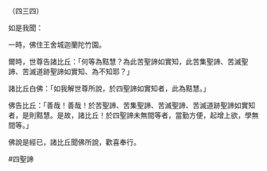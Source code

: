 （四三四）

如是我聞：

一時，佛住王舍城迦蘭陀竹園。

爾時，世尊告諸比丘：「何等為黠慧？為此苦聖諦如實知，此苦集聖諦、苦滅聖諦、苦滅道跡聖諦如實知、為不知耶？」

諸比丘白佛：「如我解世尊所說，於四聖諦如實知者，此為黠慧。」

佛告比丘：「善哉！善哉！於苦聖諦、苦集聖諦、苦滅聖諦、苦滅道跡聖諦如實知者，是則黠慧。是故，諸比丘！於四聖諦未無間等者，當勤方便，起增上欲，學無間等。」

佛說是經已，諸比丘聞佛所說，歡喜奉行。



#四聖諦
